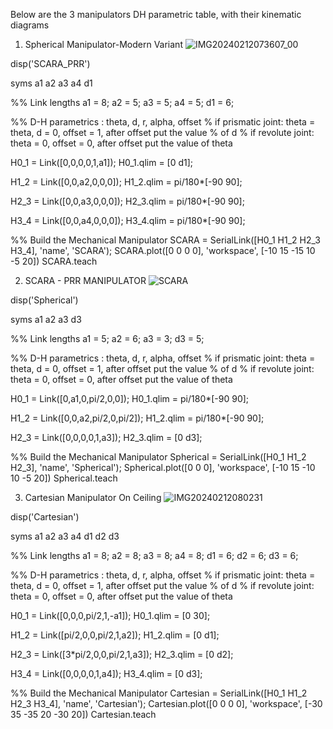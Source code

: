 Below are the 3 manipulators DH parametric table, with their kinematic diagrams

1. Spherical Manipulator-Modern Variant
 ![IMG20240212073607_00](https://github.com/Mikamikss/CARTESIAN_G5_Assignment_2024/assets/157662884/f79a0c68-1f30-4c20-9c77-4388e96e1900)

disp('SCARA_PRR')

syms a1 a2 a3 a4 d1

%% Link lengths
a1 = 8;
a2 = 5;
a3 = 5;
a4 = 5;
d1 = 6;

%% D-H parametrics : theta, d, r, alpha, offset
% if prismatic joint: theta = theta, d = 0, offset = 1, after offset put the value
% of d
% if revolute joint: theta = 0, offset = 0, after offset put the value of theta

H0_1 = Link([0,0,0,0,1,a1]);
H0_1.qlim = [0 d1];

H1_2 = Link([0,0,a2,0,0,0]);
H1_2.qlim = pi/180*[-90 90];

H2_3 = Link([0,0,a3,0,0,0]);
H2_3.qlim = pi/180*[-90 90];

H3_4 = Link([0,0,a4,0,0,0]);
H3_4.qlim = pi/180*[-90 90];

%% Build the Mechanical Manipulator
SCARA = SerialLink([H0_1 H1_2 H2_3 H3_4], 'name', 'SCARA');
SCARA.plot([0 0 0 0], 'workspace', [-10 15 -15 10 -5 20])
SCARA.teach


2. SCARA - PRR MANIPULATOR
![SCARA](https://github.com/Mikamikss/CARTESIAN_G5_Assignment_2024/assets/158114394/a652c409-ff7e-48a6-8ab8-b1eee40365d6)

disp('Spherical')

syms a1 a2 a3 d3

%% Link lengths
a1 = 5;
a2 = 6;
a3 = 3;
d3 = 5;

%% D-H parametrics : theta, d, r, alpha, offset
% if prismatic joint: theta = theta, d = 0, offset = 1, after offset put the value
% of d
% if revolute joint: theta = 0, offset = 0, after offset put the value of theta

H0_1 = Link([0,a1,0,pi/2,0,0]);
H0_1.qlim = pi/180*[-90 90];

H1_2 = Link([0,0,a2,pi/2,0,pi/2]);
H1_2.qlim = pi/180*[-90 90];

H2_3 = Link([0,0,0,0,1,a3]);
H2_3.qlim = [0 d3];

%% Build the Mechanical Manipulator
Spherical = SerialLink([H0_1 H1_2 H2_3], 'name', 'Spherical');
Spherical.plot([0 0 0], 'workspace', [-10 15 -10 10 -5 20])
Spherical.teach


3. Cartesian Manipulator On Ceiling
   ![IMG20240212080231](https://github.com/CKeeeent/CARTESIAN_G5_Assignment_2024/assets/159670239/649695c9-b0df-45f1-80cd-c707b4ef90d6)

disp('Cartesian')

syms a1 a2 a3 a4 d1 d2 d3

%% Link lengths
a1 = 8;
a2 = 8;
a3 = 8;
a4 = 8;
d1 = 6;
d2 = 6;
d3 = 6;

%% D-H parametrics : theta, d, r, alpha, offset
% if prismatic joint: theta = theta, d = 0, offset = 1, after offset put the value
% of d
% if revolute joint: theta = 0, offset = 0, after offset put the value of theta

H0_1 = Link([0,0,0,pi/2,1,-a1]);
H0_1.qlim = [0 30];

H1_2 = Link([pi/2,0,0,pi/2,1,a2]);
H1_2.qlim = [0 d1];

H2_3 = Link([3*pi/2,0,0,pi/2,1,a3]);
H2_3.qlim = [0 d2];

H3_4 = Link([0,0,0,0,1,a4]);
H3_4.qlim = [0 d3];

%% Build the Mechanical Manipulator
Cartesian = SerialLink([H0_1 H1_2 H2_3 H3_4], 'name', 'Cartesian');
Cartesian.plot([0 0 0 0], 'workspace', [-30 35 -35 20 -30 20])
Cartesian.teach
